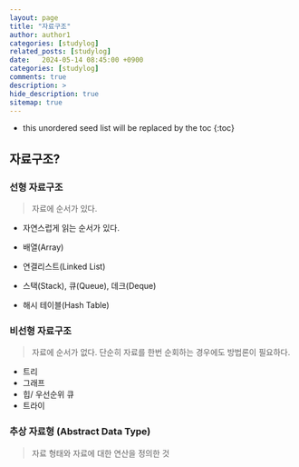 ```yaml
---
layout: page
title: "자료구조"
author: author1
categories: [studylog]
related_posts: [studylog]
date:   2024-05-14 08:45:00 +0900
categories: [studylog]
comments: true
description: >
hide_description: true
sitemap: true
---
```


* this unordered seed list will be replaced by the toc
{:toc}

## 자료구조?
>  

### 선형 자료구조
> 자료에 순서가 있다.
- 자연스럽게 읽는 순서가 있다.

- 배열(Array)
- 연결리스트(Linked List)
- 스택(Stack), 큐(Queue), 데크(Deque)
- 해시 테이블(Hash Table)

### 비선형 자료구조 
> 자료에 순서가 없다.
단순히 자료를 한번 순회하는 경우에도 방법론이 필요하다.

- 트리
- 그래프
- 힙/ 우선순위 큐
- 트라이 

### 추상 자료형 (Abstract Data Type)
> 자료 형태와 자료에 대한 연산을 정의한 것

